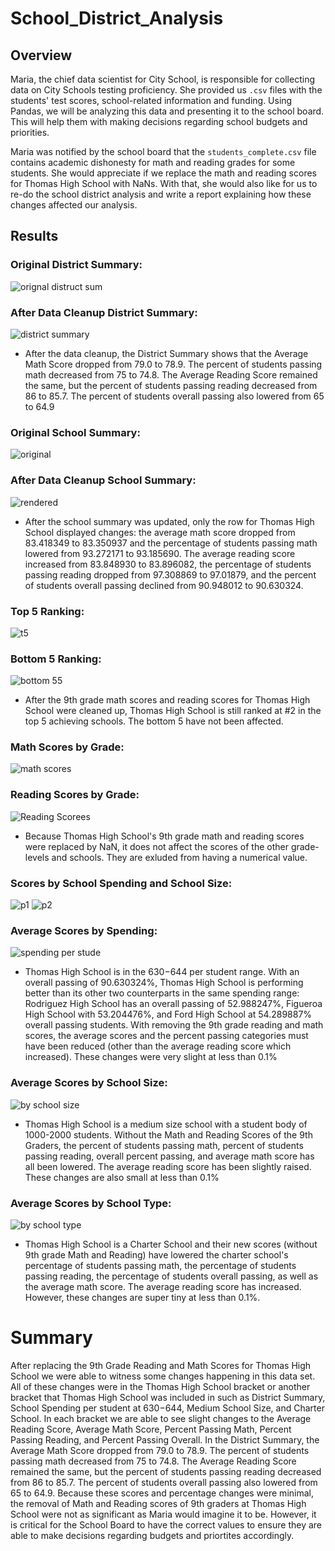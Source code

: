 # School_District_Analysis
## Overview
Maria, the chief data scientist for City School, is responsible for collecting data on City Schools testing proficiency. She provided us `.csv` files with the students' test scores, school-related information and funding. Using Pandas, we will be analyzing this data and presenting it to the school board. This will help them with making decisions regarding school budgets and priorities.

Maria was notified by the school board that the `students_complete.csv` file contains academic dishonesty for math and reading grades for some students. She would appreciate if we replace the math and reading scores for Thomas High School with NaNs. With that, she would also like for us to re-do the school district analysis and write a report explaining how these changes affected our analysis.

## Results
### Original District Summary:
![orignal distruct sum](https://user-images.githubusercontent.com/92230478/141050740-3eaf9732-0112-4b7c-9418-a21596b3d883.PNG)
### After Data Cleanup District Summary:
![district summary](https://user-images.githubusercontent.com/92230478/141050792-0e1b2946-5715-4496-b359-77e7f7d11eb5.PNG)
* After the data cleanup, the District Summary shows that the Average Math Score dropped from 79.0 to 78.9. The percent of students passing math decreased from 75 to 74.8. The Average Reading Score remained the same, but the percent of students passing reading decreased from 86 to 85.7. The percent of students overall passing also lowered from 65 to 64.9
### Original School Summary:
![original](https://user-images.githubusercontent.com/92230478/141050936-f7998412-3abb-48c2-9237-d8c81d6a0cbf.PNG)
### After Data Cleanup School Summary:
![rendered](https://user-images.githubusercontent.com/92230478/141402699-bb475f3d-3eb1-400a-9a4b-1a18de31aace.PNG)
* After the school summary was updated, only the row for Thomas High School displayed changes: the average math score dropped from 83.418349 to 83.350937 and the percentage of students passing math lowered from 93.272171 to 93.185690. The average reading score increased from 83.848930 to 83.896082, the percentage of students passing reading dropped from 97.308869 to 97.01879, and the percent of students overall passing declined from 90.948012 to 90.630324.
### Top 5 Ranking:
![t5](https://user-images.githubusercontent.com/92230478/141404997-042c4508-c4a2-4184-a268-0d97af374fa5.PNG)
### Bottom 5 Ranking:
![bottom 55](https://user-images.githubusercontent.com/92230478/141404920-019ac469-bce7-4955-90ef-293f5e0b5954.PNG)
* After the 9th grade math scores and reading scores for Thomas High School were cleaned up, Thomas High School is still ranked at #2 in the top 5 achieving schools. The bottom 5 have not been affected. 
### Math Scores by Grade:
![math scores](https://user-images.githubusercontent.com/92230478/141403701-c54ccd31-becb-4fbc-9541-2a58838cb999.PNG)
### Reading Scores by Grade:
![Reading Scorees](https://user-images.githubusercontent.com/92230478/141403718-3a527936-d777-468a-9de5-0d9889d8ea80.PNG)
* Because Thomas High School's 9th grade math and reading scores were replaced by NaN, it does not affect the scores of the other grade-levels and schools. They are exluded from having a numerical value.
### Scores by School Spending and School Size:
![p1](https://user-images.githubusercontent.com/92230478/141407140-a27b549a-7058-4d95-949a-535ea75e3ece.PNG)
![p2](https://user-images.githubusercontent.com/92230478/141407148-55b40620-78ed-43c6-bf01-10c439dd3c52.PNG)
### Average Scores by Spending:
![spending per stude](https://user-images.githubusercontent.com/92230478/141411668-a729a97b-00e5-414e-98a6-d669bbf07a52.PNG)
 * Thomas High School is in the $630-$644 per student range. With an overall passing of 90.630324%, Thomas High School is performing better than its other two counterparts in the same spending range: Rodriguez High School has an overall passing of 52.988247%, Figueroa High School with 53.204476%, and Ford High School at 54.289887% overall passing students. With removing the 9th grade reading and math scores, the average scores and the percent passing categories must have been reduced (other than the average reading score which increased). These changes were very slight at less than 0.1%
### Average Scores by School Size:
![by school size](https://user-images.githubusercontent.com/92230478/141407552-520691ae-e359-4fd1-acf0-ab53699a406f.PNG)
* Thomas High School is a medium size school with a student body of 1000-2000 students. Without the Math and Reading Scores of the 9th Graders, the percent of students passing math, percent of students passing reading, overall percent passing, and average math score has all been lowered. The average reading score has been slightly raised. These changes are also small at less than 0.1%
### Average Scores by School Type:
![by school type](https://user-images.githubusercontent.com/92230478/141408602-ae0beb6b-c4c2-48d1-8bf1-be6fad174a41.PNG)
* Thomas High School is a Charter School and their new scores (without 9th grade Math and Reading) have lowered the charter school's percentage of students passing math, the percentage of students passing reading, the percentage of students overall passing, as well as the average math score. The average reading score has increased. However, these changes are super tiny at less than 0.1%.
  
# Summary 
After replacing the 9th Grade Reading and Math Scores for Thomas High School we were able to witness some changes happening in this data set. All of these changes were in the Thomas High School bracket or another bracket that Thomas High School was included in such as District Summary, School Spending per student at $630-$644, Medium School Size, and Charter School. In each bracket we are able to see slight changes to the Average Reading Score, Average Math Score, Percent Passing Math, Percent Passing Reading, and Percent Passing Overall. In the District Summary, the Average Math Score dropped from 79.0 to 78.9. The percent of students passing math decreased from 75 to 74.8. The Average Reading Score remained the same, but the percent of students passing reading decreased from 86 to 85.7. The percent of students overall passing also lowered from 65 to 64.9. Because these scores and percentage changes were minimal,  the removal of Math and Reading scores of 9th graders at Thomas High School were not as significant as Maria would imagine it to be. However, it is critical for the School Board to have the correct values to ensure they are able to make decisions regarding budgets and priortites accordingly.

